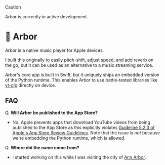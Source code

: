 > [!CAUTION]
> Arbor is currently in active development.

# 🌳 Arbor

Arbor is a native music player for Apple devices.

I built this originally to easily pitch-shift, adjust speed, and add reverb on the go, but it can be used as an alternative to a music streaming service.

Arbor's core app is built in Swift, but it uniquely ships an embedded version of the Python runtime. This enables Arbor to use battle-tested libraries like [yt-dlp](https://github.com/yt-dlp/yt-dlp) directly on device.

## FAQ

Q. **Will Arbor be published to the App Store?**

- No. Apple prevents apps that download YouTube videos from being published to the App Store as this explicitly violates [Guideline 5.2.3 of Apple's App Store Review Guidelines](https://developer.apple.com/app-store/review/guidelines/#5.2.3). Note that the issue is *not* because we're embedding the Python runtime, which is allowed.

Q. **Where did the name come from?**

- I started working on this while I was visiting the city of [Ann Arbor](https://www.google.com/search?q=ann+arbor+michigan).
